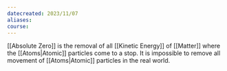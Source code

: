 ```yaml
---
datecreated: 2023/11/07
aliases: 
course:
---
```

[[Absolute Zero]] is the removal of all [[Kinetic Energy]] of [[Matter]] where the [[Atoms|Atomic]] particles come to a stop. It is impossible to remove all movement of [[Atoms|Atomic]] particles in the real world.